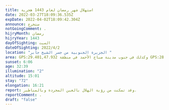 ```yaml
---
title: استهلال شهر رمضان لعام 1443 هجرية
date: 2022-03-27T18:09:36.535Z
expDate: 2022-04-02T18:09:42.304Z
announce: ستخرج
notGoingComment: .
hijryMonth: رمضان
hijryYear: 1443
dayOfSighting: السبت
dateOfSighting: 2022/4/2
location: "الجزيرة الجنوبية من جسر الشيخ جابر "
area: GPS:29.401,47.932 وكذلك في جنوب مدينة صباح الأحمد في منطقة GPS:28.743, 48.070
sunset: 6:06
age: 32:39
illumination: "2"
altitude: 15:01
stay: "72"
elongation: 16:21
report: وقد تمكنت من رؤية الهلال بالعين المجردة وبالمناظير.
reportComment: .
draft: "false"
---
```

